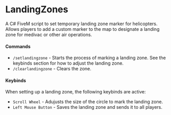 # LandingZones
A C# FiveM script to set temporary landing zone marker for helicopters. Allows players to add a custom marker to the map to designate a landing zone for medivac or other air operations. 

#### Commands
- `/setlandingzone` - Starts the process of marking a landing zone. See the keybinds section for how to adjust the landing zone.
- `/clearlandingzone` - Clears the zone.

#### Keybinds
When setting up a landing zone, the following keybinds are active:
- `Scroll Wheel` - Adujusts the size of the circle to mark the landing zone.
- `Left Mouse Button` - Saves the landing zone and sends it to all players.
